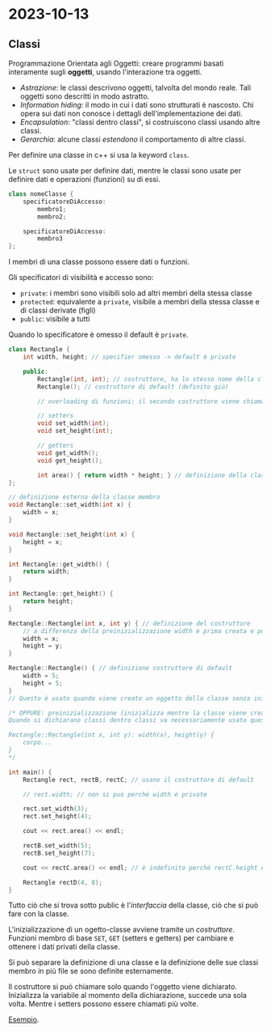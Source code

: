 # 2023-10-13

## Classi

Programmazione Orientata agli Oggetti: creare programmi basati interamente sugli **oggetti**, usando l'interazione tra oggetti.

- *Astrazione*: le classi descrivono oggetti, talvolta del mondo reale. Tali oggetti sono descritti in modo astratto.
- *Information hiding*: il modo in cui i dati sono strutturati è nascosto. Chi opera sui dati non conosce i dettagli dell'implementazione dei dati.
- *Encapsulation*: "classi dentro classi", si costruiscono classi usando altre classi.
- *Gerarchia*: alcune classi *estendono* il comportamento di altre classi.

Per definire una classe in c++ si usa la keyword `class`.

Le `struct` sono usate per definire dati, mentre le classi sono usate per definire dati e operazioni (funzioni) su di essi.

```cpp
class nomeClasse {
    specificatoreDiAccesso:
        membro1;
        membro2;

    specificatoreDiAccesso:
        membro3
};
```

I membri di una classe possono essere dati o funzioni.

Gli specificatori di visibilità e accesso sono:
- `private`: i membri sono visibili solo ad altri membri della stessa classe
- `protected`: equivalente a `private`, visibile a membri della stessa classe e di classi derivate (figli)
- `public`: visibile a tutti

Quando lo specificatore è omesso il default è `private`.

```cpp
class Rectangle {
    int width, height; // specifier omesso -> default è private

    public:
        Rectangle(int, int); // costruttore, ha lo stesso nome della classe
        Rectangle(); // costruttore di default (definito giù)

        // overloading di funzioni: il secondo costruttore viene chiamato quando la dichiarazione è fatta senza argomenti.

        // setters
        void set_width(int);
        void set_height(int);

        // getters
        void get_width();
        void get_height();

        int area() { return width * height; } // definizione della classe membro in-line
};

// definizione esterna della classe membro
void Rectangle::set_width(int x) {
    width = x;
}

void Rectangle::set_height(int x) {
    height = x;
}

int Rectangle::get_width() {
    return width;
}

int Rectangle::get_height() {
    return height;
}

Rectangle::Rectangle(int x, int y) { // definizione del costruttore
    // a differenza della preinizializzazione width è prima creata e poi vi si assegna x
    width = x;
    height = y;
}

Rectangle::Rectangle() { // definizione costruttore di default
    width = 5;
    height = 5;
}
// Questo è usato quando viene creato un oggetto della classe senza inizializzarlo.

/* OPPURE: preinizializzazione (inizializza mentre la classe viene creata)
Quando si dichiarano classi dentro classi va necessariamente usato questo modo.

Rectangle::Rectangle(int x, int y): width(x), height(y) {
    corpo...
}
*/

int main() {
    Rectangle rect, rectB, rectC; // usano il costruttore di default

    // rect.width; // non si può perché width è private

    rect.set_width(3);
    rect.set_height(4);

    cout << rect.area() << endl;

    rectB.set_width(5);
    rectB.set_height(7);

    cout << rectC.area() << endl; // è indefinito perché rectC.height e rectC.width non sono stati inizializzati.

    Rectangle rectD(4, 8);
}
```

Tutto ciò che si trova sotto public è l'*interfaccia* della classe, ciò che si può fare con la classe.

L'inizializzazione di un ogetto-classe avviene tramite un *costruttore*. Funzioni membro di base `SET`, `GET` (setters e getters) per cambiare e ottenere i dati privati della classe.

Si può separare la definizione di una classe e la definizione delle sue classi membro in più file se sono definite esternamente.

Il costruttore si può chiamare solo quando l'oggetto viene dichiarato. Inizializza la variabile al momento della dichiarazione, succede una sola volta. Mentre i setters possono essere chiamati più volte.

[Esempio](cylinder.cpp).
